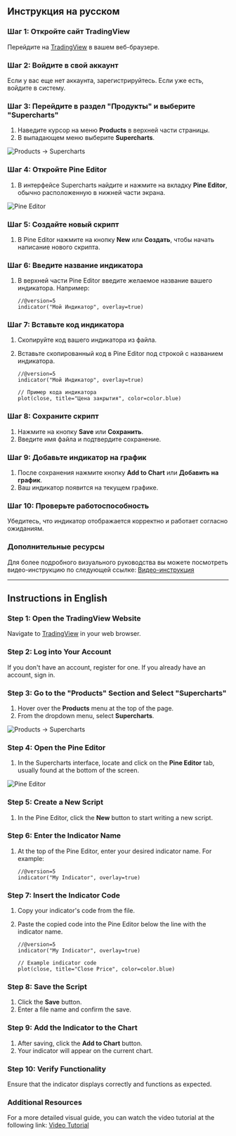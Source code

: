 ## Инструкция на русском

### Шаг 1: Откройте сайт TradingView
Перейдите на [TradingView](https://www.tradingview.com/) в вашем веб-браузере.

### Шаг 2: Войдите в свой аккаунт
Если у вас еще нет аккаунта, зарегистрируйтесь. Если уже есть, войдите в систему.

### Шаг 3: Перейдите в раздел "Продукты" и выберите "Supercharts"
1. Наведите курсор на меню **Products** в верхней части страницы.
2. В выпадающем меню выберите **Supercharts**.

![Products -> Supercharts](https://github.com/user-attachments/assets/928bbb6b-7c0a-4c44-9641-c507a38f0f12)

### Шаг 4: Откройте Pine Editor
1. В интерфейсе Supercharts найдите и нажмите на вкладку **Pine Editor**, обычно расположенную в нижней части экрана.

![Pine Editor](https://github.com/user-attachments/assets/5d19dabd-6290-4be1-8585-36130586441a)

### Шаг 5: Создайте новый скрипт
1. В Pine Editor нажмите на кнопку **New** или **Создать**, чтобы начать написание нового скрипта.

### Шаг 6: Введите название индикатора
1. В верхней части Pine Editor введите желаемое название вашего индикатора. Например:
   ```pine
   //@version=5
   indicator("Мой Индикатор", overlay=true)
   ```

### Шаг 7: Вставьте код индикатора
1. Скопируйте код вашего индикатора из файла.
2. Вставьте скопированный код в Pine Editor под строкой с названием индикатора.
   
   ```pine
   //@version=5
   indicator("Мой Индикатор", overlay=true)
   
   // Пример кода индикатора
   plot(close, title="Цена закрытия", color=color.blue)
   ```

### Шаг 8: Сохраните скрипт
1. Нажмите на кнопку **Save** или **Сохранить**.
2. Введите имя файла и подтвердите сохранение.

### Шаг 9: Добавьте индикатор на график
1. После сохранения нажмите кнопку **Add to Chart** или **Добавить на график**.
2. Ваш индикатор появится на текущем графике.

### Шаг 10: Проверьте работоспособность
Убедитесь, что индикатор отображается корректно и работает согласно ожиданиям.

### Дополнительные ресурсы
Для более подробного визуального руководства вы можете посмотреть видео-инструкцию по следующей ссылке: [Видео-инструкция](https://youtu.be/gWw6Hv3CuBU?si=R1Rlar961RjEB6In&t=24)

---

## Instructions in English

### Step 1: Open the TradingView Website
Navigate to [TradingView](https://www.tradingview.com/) in your web browser.

### Step 2: Log into Your Account
If you don't have an account, register for one. If you already have an account, sign in.

### Step 3: Go to the "Products" Section and Select "Supercharts"
1. Hover over the **Products** menu at the top of the page.
2. From the dropdown menu, select **Supercharts**.

![Products -> Supercharts](https://github.com/user-attachments/assets/928bbb6b-7c0a-4c44-9641-c507a38f0f12)

### Step 4: Open the Pine Editor
1. In the Supercharts interface, locate and click on the **Pine Editor** tab, usually found at the bottom of the screen.

![Pine Editor](https://github.com/user-attachments/assets/5d19dabd-6290-4be1-8585-36130586441a)

### Step 5: Create a New Script
1. In the Pine Editor, click the **New** button to start writing a new script.

### Step 6: Enter the Indicator Name
1. At the top of the Pine Editor, enter your desired indicator name. For example:
   ```pine
   //@version=5
   indicator("My Indicator", overlay=true)
   ```

### Step 7: Insert the Indicator Code
1. Copy your indicator's code from the file.
2. Paste the copied code into the Pine Editor below the line with the indicator name.
   
   ```pine
   //@version=5
   indicator("My Indicator", overlay=true)
   
   // Example indicator code
   plot(close, title="Close Price", color=color.blue)
   ```

### Step 8: Save the Script
1. Click the **Save** button.
2. Enter a file name and confirm the save.

### Step 9: Add the Indicator to the Chart
1. After saving, click the **Add to Chart** button.
2. Your indicator will appear on the current chart.

### Step 10: Verify Functionality
Ensure that the indicator displays correctly and functions as expected.

### Additional Resources
For a more detailed visual guide, you can watch the video tutorial at the following link: [Video Tutorial](https://youtu.be/gWw6Hv3CuBU?si=R1Rlar961RjEB6In&t=24)
